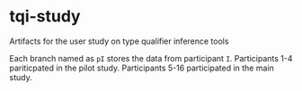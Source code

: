 tqi-study
=========

Artifacts for the user study on type qualifier inference tools

Each branch named as `pI` stores the data from participant `I`. Participants 1-4 pariticpated in the pilot study. Participants 5-16 participated in the main study.
